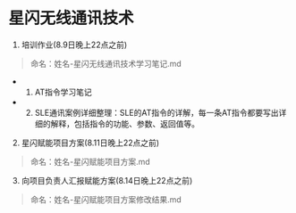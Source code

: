 # 星闪无线通讯技术


1. 培训作业(8.9日晚上22点之前)
> 命名：姓名-星闪无线通讯技术学习笔记.md
   - 1. AT指令学习笔记
   - 2. SLE通讯案例详细整理：SLE的AT指令的详解，每一条AT指令都要写出详细的解释，包括指令的功能、参数、返回值等。
2. 星闪赋能项目方案(8.11日晚上22点之前)
> 命名：姓名-星闪赋能项目方案.md
3. 向项目负责人汇报赋能方案(8.14日晚上22点之前)
> 命名：姓名-星闪赋能项目方案修改结果.md